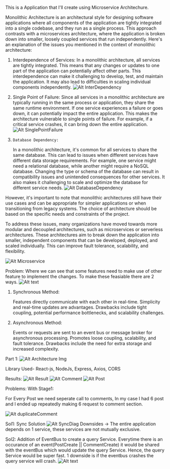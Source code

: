 This is a Application that I'll create using Microservice Architechure.

Monolithic Architecture is an architectural style for designing software applications where all components of the application are tightly integrated into a single codebase, and they run as a single process. This approach contrasts with a microservices architecture, where the application is broken down into smaller, loosely coupled services that run independently. Here's an explanation of the issues you mentioned in the context of monolithic architecture:

1. Interdependence of Services:
    In a monolithic architecture, all services are tightly integrated. This means that any changes or updates to one part of the application can potentially affect other parts. This interdependence can make it challenging to develop, test, and maintain the application. It may also lead to difficulties in scaling individual components independently.
![Alt InterDependency](img/InterDependency.png)

2.    Single Point of Failure:
    Since all services in a monolithic architecture are typically running in the same process or application, they share the same runtime environment. If one service experiences a failure or goes down, it can potentially impact the entire application. This makes the architecture vulnerable to single points of failure. For example, if a critical service crashes, it can bring down the entire application.
![Alt SinglePointFailure](img/SinglePointFailure.png)

3.     Database Dependency:
    In a monolithic architecture, it's common for all services to share the same database. This can lead to issues when different services have different data storage requirements. For example, one service might need a relational database, while another might require a NoSQL database. Changing the type or schema of the database can result in compatibility issues and unintended consequences for other services. It also makes it challenging to scale and optimize the database for different service needs.
![Alt DatabaseDependency](img/DatabaseDependency.png)

However, it's important to note that monolithic architectures still have their use cases and can be appropriate for simpler applications or when transitioning from legacy systems. The choice of architecture should be based on the specific needs and constraints of the project.

To address these issues, many organizations have moved towards more modular and decoupled architectures, such as microservices or serverless architectures. These architectures aim to break down the application into smaller, independent components that can be developed, deployed, and scaled individually. This can improve fault tolerance, scalability, and flexibility.

![Alt Microservice](img/Microservice.png)

Problem: Where we can see that some features need to make use of other feature to implement the changes.
To make these feasiable there are 2 ways.
![Alt text](img/Problems.png)

1. Synchronous Method:

    Features directly communicate with each other in real-time.
    Simplicity and real-time updates are advantages.
    Drawbacks include tight coupling, potential performance bottlenecks, and scalability challenges.


2. Asynchronous Method:

    Events or requests are sent to an event bus or message broker for asynchronous processing.
    Promotes loose coupling, scalability, and fault tolerance.
    Drawbacks include the need for extra storage and increased complexity.











Part 1:
![Alt Architecture Img](img/BasicArchitechture.png)

Library Used- React-js, NodeJs, Express, Axios, CORS

Results:
![Alt Result](img/FinalResult.png)
![Alt Comment](img/Comment.png)
![Alt Post](img/Posts.png)

Problems: With Stage1:

For Every Post we need seperate call to comments, 
In my case I had 6 post and I ended up repeatedly making 6 request to comment section.

![Alt duplicateComment](img/Dupliicates.png)


Sol1: Sync Solution 
![Alt SyncDiag](img/SyncSolution.png)
Downsides -> The entire application depends on 1 service, these services are not mutually exclusive.

Sol2: Addition of EventBus to create a query Service.
Everytime there is an occurance of an event(PostCreate || CommentCreate) it would be shared with the eventBus which would update the query Service.
Hence, the query Service would be super fast.
1 downside is if the eventbus crashes the query service will crash.
![Alt text](img/eventBus.jpg) 